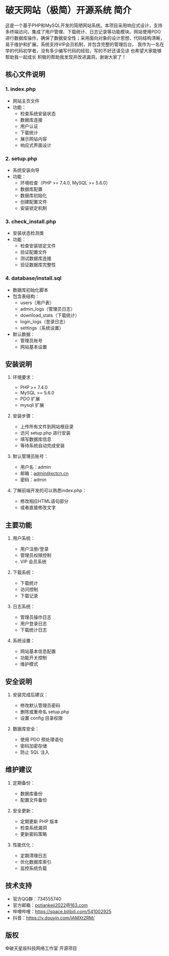 # 破天网站（极简）开源系统 简介



这是一个基于PHP和MySQL开发的简陋网站系统。本项目采用响应式设计，支持多终端访问，集成了用户管理、下载统计、日志记录等功能模块。网站使用PDO进行数据库操作，确保了数据安全性；采用面向对象的设计思想，代码结构清晰，易于维护和扩展。系统支持VIP会员机制，并包含完整的管理后台。
我作为一名在学的代码初学者，没有多少编写代码的经验，写的不好还请见谅
也希望大家能够帮助我一起成长
积极的帮助我发现并改进漏洞，谢谢大家了！

## 核心文件说明

### 1. index.php
- 网站主页文件
- 功能：
  - 检查系统安装状态
  - 数据库连接
  - 用户认证
  - 下载统计
  - 展示网站内容
  - 响应式界面设计

### 2. setup.php
- 系统安装向导
- 功能：
  - 环境检查（PHP >= 7.4.0, MySQL >= 5.6.0）
  - 数据库配置
  - 数据库初始化
  - 创建配置文件
  - 安装锁定机制

### 3. check_install.php
- 安装状态检测类
- 功能：
  - 检查安装锁定文件
  - 验证配置文件
  - 测试数据库连接
  - 验证数据库完整性

### 4. database/install.sql
- 数据库初始化脚本
- 包含表结构：
  - users（用户表）
  - admin_logs（管理员日志）
  - download_stats（下载统计）
  - login_logs（登录日志）
  - settings（系统设置）
- 默认数据：
  - 管理员账号
  - 网站基本设置

## 安装说明

1. 环境要求：
   - PHP >= 7.4.0
   - MySQL >= 5.6.0
   - PDO 扩展
   - mysqli 扩展

2. 安装步骤：
   - 上传所有文件到网站根目录
   - 访问 setup.php 进行安装
   - 填写数据库信息
   - 等待系统自动完成安装

3. 默认管理员账号：
   - 用户名：admin
   - 邮箱：admin@xctcn.cn
   - 密码：admin
4. 了解前端开发的可以熟悉index.php：
   - 修改相应HTML语句部分
   - 或者直接修改文字
   
## 主要功能

1. 用户系统：
   - 用户注册/登录
   - 管理员权限控制
   - VIP 会员系统

2. 下载系统：
   - 下载统计
   - 访问控制
   - 下载记录

3. 日志系统：
   - 管理员操作日志
   - 用户登录日志
   - 下载统计日志

4. 系统设置：
   - 网站基本信息配置
   - 功能开关控制
   - 维护模式

## 安全说明

1. 安装完成后建议：
   - 修改默认管理员密码
   - 删除或重命名 setup.php
   - 设置 config 目录权限

2. 数据库安全：
   - 使用 PDO 预处理语句
   - 密码加密存储
   - 防止 SQL 注入

## 维护建议

1. 定期备份：
   - 数据库备份
   - 配置文件备份

2. 安全更新：
   - 定期更新 PHP 版本
   - 检查系统漏洞
   - 更新密码策略

3. 性能优化：
   - 定期清理日志
   - 优化数据库索引
   - 监控系统负载

## 技术支持

- 官方QQ群：734555740
- 官方邮箱：potiankeji2022@163.com
- 哔哩哔哩：https://space.bilibili.com/541002925
- 抖音：https://v.douyin.com/iAMXt2RM/

## 版权

©破天星辰科技网络工作室 开源项目
